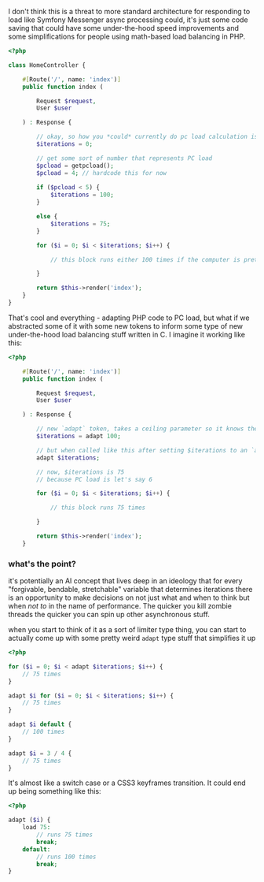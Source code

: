 I don't think this is a threat to more standard architecture for responding to load like Symfony Messenger async processing could, it's just some code saving that could have some under-the-hood speed improvements and some simplifications for people using math-based load balancing in PHP.

```php
<?php

class HomeController {

    #[Route('/', name: 'index')]
    public function index (

        Request $request,
        User $user

    ) : Response {

        // okay, so how you *could* currently do pc load calculation is like this:
        $iterations = 0;

        // get some sort of number that represents PC load
        $pcload = getpcload();
        $pcload = 4; // hardcode this for now
        
        if ($pcload < 5) {
            $iterations = 100;
        }

        else {
            $iterations = 75;
        }

        for ($i = 0; $i < $iterations; $i++) {

            // this block runs either 100 times if the computer is pretty freed up or else 75 times if it's not

        }

        return $this->render('index');
    }
}

```
That's cool and everything - adapting PHP code to PC load, but what if we abstracted some of it with some new tokens to inform some type of new under-the-hood load balancing stuff written in C. I imagine it working like this:
```php
<?php

    #[Route('/', name: 'index')]
    public function index (

        Request $request,
        User $user

    ) : Response {

        // new `adapt` token, takes a ceiling parameter so it knows the max number of $iterations
        $iterations = adapt 100;

        // but when called like this after setting $iterations to an `adapt` variable...
        adapt $iterations;

        // now, $iterations is 75
        // because PC load is let's say 6

        for ($i = 0; $i < $iterations; $i++) {

            // this block runs 75 times

        }

        return $this->render('index');
    }
```
### what's the point?
it's potentially an AI concept that lives deep in an ideology that for every "forgivable, bendable, stretchable" variable that determines iterations there is an opportunity to make decisions on not just what and when to think but when *not to* in the name of performance. The quicker you kill zombie threads the quicker you can spin up other asynchronous stuff.

when you start to think of it as a sort of limiter type thing, you can start to actually come up with some pretty weird `adapt` type stuff that simplifies it up
```php
<?php

for ($i = 0; $i < adapt $iterations; $i++) {
    // 75 times
}

adapt $i for ($i = 0; $i < $iterations; $i++) {
    // 75 times
}

adapt $i default {
    // 100 times
}

adapt $i = 3 / 4 {
    // 75 times
}
```
It's almost like a switch case or a CSS3 keyframes transition. It could end up being something like this:
```php
<?php

adapt ($i) {
    load 75:
        // runs 75 times
        break;
    default:
        // runs 100 times
        break;
}
```
